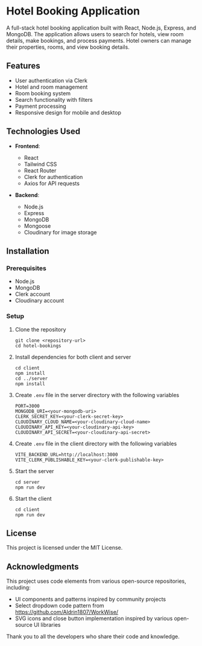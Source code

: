 # Hotel Booking Application

A full-stack hotel booking application built with React, Node.js, Express, and MongoDB. The application allows users to search for hotels, view room details, make bookings, and process payments. Hotel owners can manage their properties, rooms, and view booking details.

## Features

- User authentication via Clerk
- Hotel and room management
- Room booking system
- Search functionality with filters
- Payment processing
- Responsive design for mobile and desktop

## Technologies Used

- **Frontend**:

  - React
  - Tailwind CSS
  - React Router
  - Clerk for authentication
  - Axios for API requests

- **Backend**:
  - Node.js
  - Express
  - MongoDB
  - Mongoose
  - Cloudinary for image storage

## Installation

### Prerequisites

- Node.js
- MongoDB
- Clerk account
- Cloudinary account

### Setup

1. Clone the repository

   ```
   git clone <repository-url>
   cd hotel-bookings
   ```

2. Install dependencies for both client and server

   ```
   cd client
   npm install
   cd ../server
   npm install
   ```

3. Create `.env` file in the server directory with the following variables

   ```
   PORT=3000
   MONGODB_URI=<your-mongodb-uri>
   CLERK_SECRET_KEY=<your-clerk-secret-key>
   CLOUDINARY_CLOUD_NAME=<your-cloudinary-cloud-name>
   CLOUDINARY_API_KEY=<your-cloudinary-api-key>
   CLOUDINARY_API_SECRET=<your-cloudinary-api-secret>
   ```

4. Create `.env` file in the client directory with the following variables

   ```
   VITE_BACKEND_URL=http://localhost:3000
   VITE_CLERK_PUBLISHABLE_KEY=<your-clerk-publishable-key>
   ```

5. Start the server

   ```
   cd server
   npm run dev
   ```

6. Start the client
   ```
   cd client
   npm run dev
   ```

## License

This project is licensed under the MIT License.

## Acknowledgments

This project uses code elements from various open-source repositories, including:

- UI components and patterns inspired by community projects
- Select dropdown code pattern from https://github.com/Aldrin1807/WorkWise/
- SVG icons and close button implementation inspired by various open-source UI libraries

Thank you to all the developers who share their code and knowledge.
